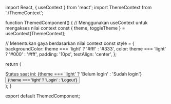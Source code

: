 import React, { useContext } from 'react';
import ThemeContext from './ThemeContext';

function ThemedComponent() {
  // Menggunakan useContext untuk mengakses nilai context
  const { theme, toggleTheme } = useContext(ThemeContext);

  // Menentukan gaya berdasarkan nilai context
  const style = {
    backgroundColor: theme === 'light' ? '#fff' : '#333',
    color: theme === 'light' ? '#000' : '#fff',
    padding: '10px',
    textAlign: 'center',
  };

  return (
    <div style={style}>
      Status saat ini: {theme === 'light' ? 'Belum login' : 'Sudah login'}
      <button onClick={toggleTheme}>
        {theme === 'light' ? 'Login' : 'Logout'}
      </button>
    </div>
  );
}

export default ThemedComponent;